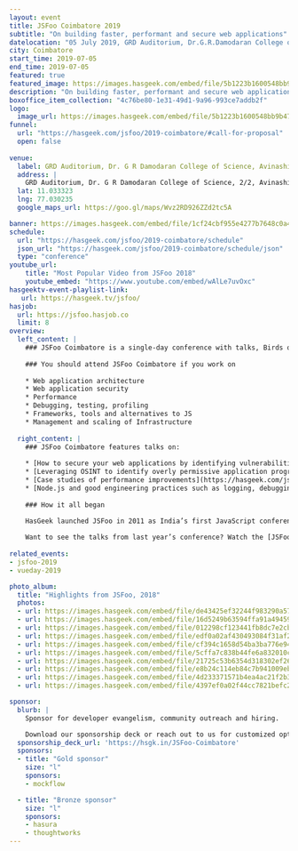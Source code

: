 ```yaml
---
layout: event
title: JSFoo Coimbatore 2019
subtitle: "On building faster, performant and secure web applications"
datelocation: "05 July 2019, GRD Auditorium, Dr.G.R.Damodaran College of Science, Coimbatore"
city: Coimbatore
start_time: 2019-07-05
end_time: 2019-07-05
featured: true
featured_image: https://images.hasgeek.com/embed/file/5b1223b1600548bb9b4756f2f1c11e16
description: "On building faster, performant and secure web applications"
boxoffice_item_collection: "4c76be80-1e31-49d1-9a96-993ce7addb2f"
logo:
  image_url: https://images.hasgeek.com/embed/file/5b1223b1600548bb9b4756f2f1c11e16
funnel:
  url: "https://hasgeek.com/jsfoo/2019-coimbatore/#call-for-proposal"
  open: false
  
venue:
  label: GRD Auditorium, Dr. G R Damodaran College of Science, Avinashi Road, Coimbatore.
  address: |
    GRD Auditorium, Dr. G R Damodaran College of Science, 2/2, Avinashi Rd, Opp CIT, Civil Aerodrome Post, Peelamedu, Coimbatore, Tamil Nadu 641014.
  lat: 11.033323
  lng: 77.030235
  google_maps_url: https://goo.gl/maps/Wvz2RD926ZZd2tc5A

banner: https://images.hasgeek.com/embed/file/1cf24cbf955e4277b7648c0a483cc475
schedule:
  url: "https://hasgeek.com/jsfoo/2019-coimbatore/schedule"
  json_url: "https://hasgeek.com/jsfoo/2019-coimbatore/schedule/json"
  type: "conference"
youtube_url:
    title: "Most Popular Video from JSFoo 2018"
    youtube_embed: "https://www.youtube.com/embed/wAlLe7uvOxc"
hasgeektv-event-playlist-link:
   url: https://hasgeek.tv/jsfoo/
hasjob:
  url: https://jsfoo.hasjob.co
  limit: 8
overview:
  left_content: |
    ### JSFoo Coimbatore is a single-day conference with talks, Birds of Feather (BOF) sessions and speaker connect sessions. 
    
    ### You should attend JSFoo Coimbatore if you work on
    
    * Web application architecture
    * Web application security
    * Performance
    * Debugging, testing, profiling
    * Frameworks, tools and alternatives to JS
    * Management and scaling of Infrastructure
    
  right_content: |
    ### JSFoo Coimbatore features talks on:
    
    * [How to secure your web applications by identifying vulnerabilities.](https://hasgeek.com/jsfoo/2019-coimbatore/proposals/captain-marvellous-javascript-a-look-at-how-hacker-sT4uN59S4pgx5TRAw77GcM)
    * [Leveraging OSINT to identify overly permissive application programming interfaces, business logic errors, insecure direct object reference attacks and use of insecure identifiers.](https://hasgeek.com/jsfoo/2019-coimbatore/proposals/leveraging-web-application-vulnerabilities-to-buil-DYytevdsvUWh8moNMiq4r9)
    * [Case studies of performance improvements](https://hasgeek.com/jsfoo/2019-coimbatore/proposals/improving-react-app-performance-a-case-study-sVB8zdPyMz6ufCYaLBaAZf) and [Using the modular approach to building front-ends.](https://hasgeek.com/jsfoo/2019-coimbatore/proposals/breaking-the-monolithic-front-end-a-hackerranks-ca-LhubczPKvZRXXbycbusmUL)
    * [Node.js and good engineering practices such as logging, debugging and integrating security into your applications.](https://hasgeek.com/jsfoo/2019-coimbatore/proposals/architect-for-scale-my-learnings-in-node-js-a-case-wjKoM5DuZZ89jpV6Di3mnN)
    
    ### How it all began
  
    HasGeek launched JSFoo in 2011 as India’s first JavaScript conference. The JS community in India has grown phenomenally since then. JavaScript now prevades every aspect of web development - browsers, apps, front-end, back-end, mobile and IoT. There is always scope to understand new ideas and solutions. JSFoo explores new ideas, implementing innovative solutions, and learning from experiences and anti-patterns.

    Want to see the talks from last year’s conference? Watch the [JSFoo 2018 videos](https://hasgeek.tv/jsfoo){:target="_blank"} or [JSFoo Pune 2018 videos](https://hasgeek.tv/jsfoo/pune-2019){:target="_blank"}.
    
related_events:
- jsfoo-2019
- vueday-2019

photo_album:
  title: "Highlights from JSFoo, 2018"
  photos:
  - url: https://images.hasgeek.com/embed/file/de43425ef32244f983290a575c99fb58
  - url: https://images.hasgeek.com/embed/file/16d5249b63594ffa91a4945990a0103d
  - url: https://images.hasgeek.com/embed/file/012298cf123441fb8dc7e2cb14924681
  - url: https://images.hasgeek.com/embed/file/edf0a02af430493084f31af23447f323
  - url: https://images.hasgeek.com/embed/file/cf394c1658d54ba3ba776e944825c1e0
  - url: https://images.hasgeek.com/embed/file/5cffa7c838b44fe6a832010cde4aa71d
  - url: https://images.hasgeek.com/embed/file/21725c53b6354d318302ef26934ecc0c
  - url: https://images.hasgeek.com/embed/file/e8b24c114eb84c7b941009ebfc783317
  - url: https://images.hasgeek.com/embed/file/4d233371571b4ea4ac21f2b3ed5a0f82
  - url: https://images.hasgeek.com/embed/file/4397ef0a02f44cc7821befc2b491df23

sponsor:
  blurb: |
    Sponsor for developer evangelism, community outreach and hiring.

    Download our sponsorship deck or reach out to us for customized options at [info@hasgeek.com](mailto:info@hasgeek.com)
  sponsorship_deck_url: 'https://hsgk.in/JSFoo-Coimbatore'
  sponsors:
  - title: "Gold sponsor"
    size: "l"
    sponsors:
    - mockflow

  - title: "Bronze sponsor"
    size: "l"
    sponsors:
    - hasura
    - thoughtworks
---
```

